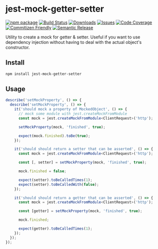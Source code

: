 # jest-mock-getter-setter

[![npm package][npm-img]][npm-url]
[![Build Status][build-img]][build-url]
[![Downloads][downloads-img]][downloads-url]
[![Issues][issues-img]][issues-url]
[![Code Coverage][codecov-img]][codecov-url]
[![Commitizen Friendly][commitizen-img]][commitizen-url]
[![Semantic Release][semantic-release-img]][semantic-release-url]

Utility to create a mock for getter & setter. Useful if you want to use dependency injection without having to deal with the actual object's constructor.

## Install

```bash
npm install jest-mock-getter-setter
```

## Usage

```ts
describe('setMockProperty', () => {
  describe('setMockProperty', () => {
    it('should mock a property of MockedObject', () => {
      // mock some module with jest.createMockFromModule
      const mock = jest.createMockFromModule<ClientRequest>('http');

      setMockProperty(mock, 'finished', true);

      expect(mock.finished).toBe(true);
    });

    it('should should return a setter that can be asserted', () => {
      const mock = jest.createMockFromModule<ClientRequest>('http');

      const [, setter] = setMockProperty(mock, 'finished', true);

      mock.finished = false;

      expect(setter).toBeCalledTimes(1);
      expect(setter).toBeCalledWith(false);
    });

    it('should should return a getter that can be asserted', () => {
      const mock = jest.createMockFromModule<ClientRequest>('http');

      const [getter] = setMockProperty(mock, 'finished', true);

      mock.finished;

      expect(getter).toBeCalledTimes(1);
    });
  });
});
```

[build-img]:https://github.com/nandappputra/jest-mock-getter-setter/actions/workflows/release.yml/badge.svg
[build-url]:https://github.com/nandappputra/jest-mock-getter-setter/actions/workflows/release.yml
[downloads-img]:https://img.shields.io/npm/dt/jest-mock-getter-setter
[downloads-url]:https://www.npmtrends.com/jest-mock-getter-setter
[npm-img]:https://img.shields.io/npm/v/jest-mock-getter-setter
[npm-url]:https://www.npmjs.com/package/jest-mock-getter-setter
[issues-img]:https://img.shields.io/github/issues/nandappputra/jest-mock-getter-setter
[issues-url]:https://github.com/nandappputra/jest-mock-getter-setter/issues
[codecov-img]:https://codecov.io/gh/nandappputra/jest-mock-getter-setter/branch/main/graph/badge.svg
[codecov-url]:https://codecov.io/gh/nandappputra/jest-mock-getter-setter
[semantic-release-img]:https://img.shields.io/badge/%20%20%F0%9F%93%A6%F0%9F%9A%80-semantic--release-e10079.svg
[semantic-release-url]:https://github.com/semantic-release/semantic-release
[commitizen-img]:https://img.shields.io/badge/commitizen-friendly-brightgreen.svg
[commitizen-url]:http://commitizen.github.io/cz-cli/
